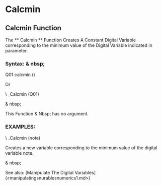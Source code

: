 # Calcmin

## Calcmin Function

The ** Calcmin ** Function Creates A Constant Digital Variable corresponding to the minimum value of the Digital Variable indicated in parameter.

### Syntax: & nbsp;

Q01.calcmin ()

Or

\ _Calcmin (Q01)

& nbsp;

This Function & Nbsp; has no argument.

### EXAMPLES:

\ _Calcmin (note)

Creates a new variable corresponding to the minimum value of the digital variable note.

& nbsp;

See also: [Manipulate The Digital Variables] (<manipulatingsnurablesnumerics1.md>)